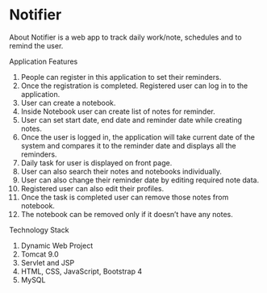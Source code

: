 # Notifier

About
Notifier is a web app to track daily work/note, schedules and to remind the user.

Application Features
1. People can register in this application to set their reminders.
2. Once the registration is completed. Registered user can log in to the application.
3. User can create a notebook.
4. Inside Notebook user can create list of notes for reminder.
5. User can set start date, end date and reminder date while creating notes.
6. Once the user is logged in, the application will take current date of the system and compares it to the reminder date and displays all the reminders.
7. Daily task for user is displayed on front page.
8. User can also search their notes and notebooks individually.
9. User can also change their reminder date by editing required note data.
10. Registered user can also edit their profiles.
11. Once the task is completed user can remove those notes from notebook.
12. The notebook can be removed only if it doesn’t have any notes.

Technology Stack
1. Dynamic Web Project
2. Tomcat 9.0
3. Servlet and JSP
4. HTML, CSS, JavaScript, Bootstrap 4
5. MySQL
